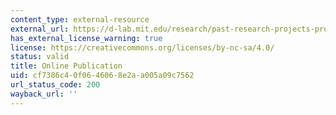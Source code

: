 ```yaml
---
content_type: external-resource
external_url: https://d-lab.mit.edu/research/past-research-projects-programs/energy-needs-assessment-toolkit
has_external_license_warning: true
license: https://creativecommons.org/licenses/by-nc-sa/4.0/
status: valid
title: Online Publication
uid: cf7386c4-0f06-4606-8e2a-a005a09c7562
url_status_code: 200
wayback_url: ''
---
```

